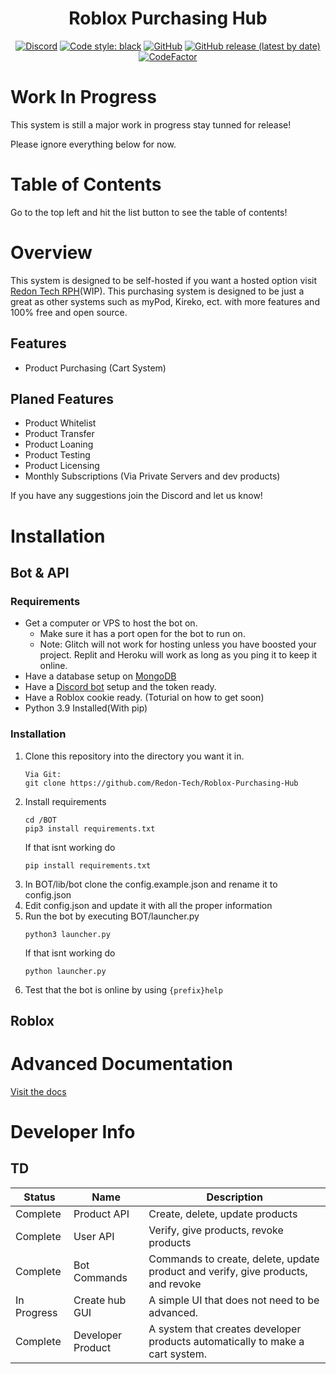 <h1 align="center">Roblox Purchasing Hub</h1>

<div align="center">
  
  [![Discord](https://img.shields.io/discord/536555061510144020?label=discord&logo=discord&style=for-the-badge)](https://discord.gg/Eb384Xw)
  [![Code style: black](https://img.shields.io/badge/code%20style-black-000000.svg?style=for-the-badge)](https://github.com/psf/black)
  [![GitHub](https://img.shields.io/github/license/redon-tech/Roblox-Purchasing-Hub?style=for-the-badge)](https://mit-license.org/)
  [![GitHub release (latest by date)](https://img.shields.io/github/v/release/redon-tech/Roblox-Purchasing-Hub?style=for-the-badge)](https://github.com/Redon-Tech/Roblox-Purchasing-Hub/releases)
  [![CodeFactor](https://img.shields.io/codefactor/grade/github/Redon-Tech/Roblox-Purchasing-Hub/development?style=for-the-badge)](https://www.codefactor.io/repository/github/redon-tech/roblox-purchasing-hub/overview/development)
  
</div>

# Work In Progress

This system is still a major work in progress stay tunned for release!

Please ignore everything below for now.

# Table of Contents

Go to the top left and hit the list button to see the table of contents!

# Overview

This system is designed to be self-hosted if you want a hosted option visit [Redon Tech RPH](https://rph.redon.tech)(WIP).
This purchasing system is designed to be just a great as other systems such as myPod, Kireko, ect. with more features and 100% free and open source.

## Features

- Product Purchasing (Cart System)

## Planed Features

- Product Whitelist
- Product Transfer
- Product Loaning
- Product Testing
- Product Licensing
- Monthly Subscriptions (Via Private Servers and dev products)

If you have any suggestions join the Discord and let us know!

# Installation

## Bot & API

### Requirements
- Get a computer or VPS to host the bot on.
  - Make sure it has a port open for the bot to run on.
  - Note: Glitch will not work for hosting unless you have boosted your project. Replit and Heroku will work as long as you ping it to keep it online.
- Have a database setup on [MongoDB](https://www.mongodb.com/)
- Have a [Discord bot](https://discord.com/developers) setup and the token ready.
- Have a Roblox cookie ready. (Toturial on how to get soon)
- Python 3.9 Installed(With pip)

### Installation
1. Clone this repository into the directory you want it in.
    ```
    Via Git:
    git clone https://github.com/Redon-Tech/Roblox-Purchasing-Hub
    ```
2. Install requirements
    ```
    cd /BOT
    pip3 install requirements.txt
    ```
    If that isnt working do
    ```
    pip install requirements.txt
    ```
3. In BOT/lib/bot clone the config.example.json and rename it to config.json
4. Edit config.json and update it with all the proper information
5. Run the bot by executing BOT/launcher.py
    ```
    python3 launcher.py
    ```
    If that isnt working do
    ```
    python launcher.py
    ```
6. Test that the bot is online by using `{prefix}help`

## Roblox



# Advanced Documentation

[Visit the docs](https://redon-tech.github.io/RPH-Docs/)

# Developer Info

## TD

| Status      | Name              | Description                                                                      |
| ----------- | ----------------- | -------------------------------------------------------------------------------- |
| Complete    | Product API       | Create, delete, update products                                                  |
| Complete    | User API          | Verify, give products, revoke products                                           |
| Complete    | Bot Commands      | Commands to create, delete, update product and verify, give products, and revoke |
| In Progress | Create hub GUI    | A simple UI that does not need to be advanced.                                   |
| Complete    | Developer Product | A system that creates developer products automatically to make a cart system.    |